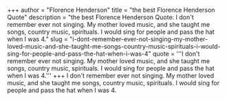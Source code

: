 +++
author = "Florence Henderson"
title = "the best Florence Henderson Quote"
description = "the best Florence Henderson Quote: I don't remember ever not singing. My mother loved music, and she taught me songs, country music, spirituals. I would sing for people and pass the hat when I was 4."
slug = "i-dont-remember-ever-not-singing-my-mother-loved-music-and-she-taught-me-songs-country-music-spirituals-i-would-sing-for-people-and-pass-the-hat-when-i-was-4"
quote = '''I don't remember ever not singing. My mother loved music, and she taught me songs, country music, spirituals. I would sing for people and pass the hat when I was 4.'''
+++
I don't remember ever not singing. My mother loved music, and she taught me songs, country music, spirituals. I would sing for people and pass the hat when I was 4.

